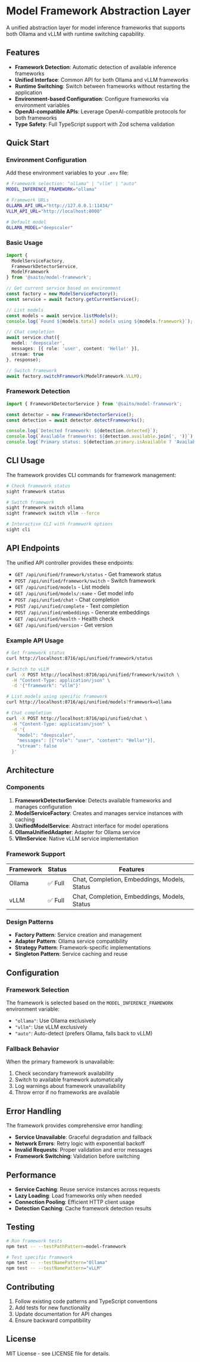 # Model Framework Abstraction Layer

A unified abstraction layer for model inference frameworks that supports both Ollama and vLLM with runtime switching capability.

## Features

- **Framework Detection**: Automatic detection of available inference frameworks
- **Unified Interface**: Common API for both Ollama and vLLM frameworks
- **Runtime Switching**: Switch between frameworks without restarting the application
- **Environment-based Configuration**: Configure frameworks via environment variables
- **OpenAI-compatible APIs**: Leverage OpenAI-compatible protocols for both frameworks
- **Type Safety**: Full TypeScript support with Zod schema validation

## Quick Start

### Environment Configuration

Add these environment variables to your `.env` file:

```bash
# Framework selection: "ollama" | "vllm" | "auto"
MODEL_INFERENCE_FRAMEWORK="ollama"

# Framework URLs
OLLAMA_API_URL="http://127.0.0.1:11434/"
VLLM_API_URL="http://localhost:8000"

# Default model
OLLAMA_MODEL="deepscaler"
```

### Basic Usage

```typescript
import { 
  ModelServiceFactory, 
  FrameworkDetectorService,
  ModelFramework 
} from '@saito/model-framework';

// Get current service based on environment
const factory = new ModelServiceFactory();
const service = await factory.getCurrentService();

// List models
const models = await service.listModels();
console.log(`Found ${models.total} models using ${models.framework}`);

// Chat completion
await service.chat({
  model: 'deepscaler',
  messages: [{ role: 'user', content: 'Hello!' }],
  stream: true
}, response);

// Switch framework
await factory.switchFramework(ModelFramework.VLLM);
```

### Framework Detection

```typescript
import { FrameworkDetectorService } from '@saito/model-framework';

const detector = new FrameworkDetectorService();
const detection = await detector.detectFrameworks();

console.log(`Detected framework: ${detection.detected}`);
console.log(`Available frameworks: ${detection.available.join(', ')}`);
console.log(`Primary status: ${detection.primary.isAvailable ? 'Available' : 'Unavailable'}`);
```

## CLI Usage

The framework provides CLI commands for framework management:

```bash
# Check framework status
sight framework status

# Switch framework
sight framework switch ollama
sight framework switch vllm --force

# Interactive CLI with framework options
sight cli
```

## API Endpoints

The unified API controller provides these endpoints:

- `GET /api/unified/framework/status` - Get framework status
- `POST /api/unified/framework/switch` - Switch framework
- `GET /api/unified/models` - List models
- `GET /api/unified/models/:name` - Get model info
- `POST /api/unified/chat` - Chat completion
- `POST /api/unified/complete` - Text completion
- `POST /api/unified/embeddings` - Generate embeddings
- `GET /api/unified/health` - Health check
- `GET /api/unified/version` - Get version

### Example API Usage

```bash
# Get framework status
curl http://localhost:8716/api/unified/framework/status

# Switch to vLLM
curl -X POST http://localhost:8716/api/unified/framework/switch \
  -H "Content-Type: application/json" \
  -d '{"framework": "vllm"}'

# List models using specific framework
curl http://localhost:8716/api/unified/models?framework=ollama

# Chat completion
curl -X POST http://localhost:8716/api/unified/chat \
  -H "Content-Type: application/json" \
  -d '{
    "model": "deepscaler",
    "messages": [{"role": "user", "content": "Hello!"}],
    "stream": false
  }'
```

## Architecture

### Components

1. **FrameworkDetectorService**: Detects available frameworks and manages configuration
2. **ModelServiceFactory**: Creates and manages service instances with caching
3. **UnifiedModelService**: Abstract interface for model operations
4. **OllamaUnifiedAdapter**: Adapter for Ollama service
5. **VllmService**: Native vLLM service implementation

### Framework Support

| Framework | Status | Features |
|-----------|--------|----------|
| Ollama | ✅ Full | Chat, Completion, Embeddings, Models, Status |
| vLLM | ✅ Full | Chat, Completion, Embeddings, Models, Status |

### Design Patterns

- **Factory Pattern**: Service creation and management
- **Adapter Pattern**: Ollama service compatibility
- **Strategy Pattern**: Framework-specific implementations
- **Singleton Pattern**: Service caching and reuse

## Configuration

### Framework Selection

The framework is selected based on the `MODEL_INFERENCE_FRAMEWORK` environment variable:

- `"ollama"`: Use Ollama exclusively
- `"vllm"`: Use vLLM exclusively  
- `"auto"`: Auto-detect (prefers Ollama, falls back to vLLM)

### Fallback Behavior

When the primary framework is unavailable:

1. Check secondary framework availability
2. Switch to available framework automatically
3. Log warnings about framework unavailability
4. Throw error if no frameworks are available

## Error Handling

The framework provides comprehensive error handling:

- **Service Unavailable**: Graceful degradation and fallback
- **Network Errors**: Retry logic with exponential backoff
- **Invalid Requests**: Proper validation and error messages
- **Framework Switching**: Validation before switching

## Performance

- **Service Caching**: Reuse service instances across requests
- **Lazy Loading**: Load frameworks only when needed
- **Connection Pooling**: Efficient HTTP client usage
- **Detection Caching**: Cache framework detection results

## Testing

```bash
# Run framework tests
npm test -- --testPathPattern=model-framework

# Test specific framework
npm test -- --testNamePattern="Ollama"
npm test -- --testNamePattern="vLLM"
```

## Contributing

1. Follow existing code patterns and TypeScript conventions
2. Add tests for new functionality
3. Update documentation for API changes
4. Ensure backward compatibility

## License

MIT License - see LICENSE file for details.
